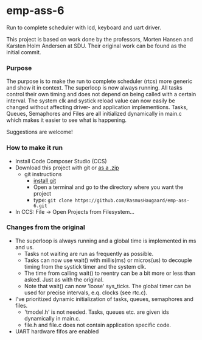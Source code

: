 # emp-ass-6

Run to complete scheduler with lcd, keyboard and uart driver.

This project is based on work done by the professors, Morten Hansen and Karsten Holm Andersen at SDU.
Their original work can be found as the initial commit.

### Purpose
The purpose is to make the run to complete scheduler (rtcs) more generic and show it in context.
The superloop is now always running. All tasks control their own timing and does not depend on being called with a certain interval. 
The system clk and systick reload value can now easily be changed without affecting driver- and application implementions.
Tasks, Queues, Semaphores and Files are all initialized dynamically in main.c which makes it easier to see what is happening.

Suggestions are welcome!

### How to make it run
- Install Code Composer Studio (CCS)
- Download this project with git or [as a .zip](https://github.com/RasmusHaugaard/emp-ass-6/archive/master.zip)
	- git instructions
		- [install git](https://git-scm.com/)
		- Open a terminal and go to the directory where you want the project
		- type: `git clone https://github.com/RasmusHaugaard/emp-ass-6.git`
- In CCS: File -> Open Projects from Filesystem...

### Changes from the original
- The superloop is always running and a global time is implemented in ms and us.
	- Tasks not waiting are run as frequently as possible.
	- Tasks can now use wait() with millis(ms) or micros(us) to decouple timing from the systick timer and the system clk.
	-	The time from calling wait() to reentry can be a bit more or less than asked. Just as with the original.
	-	Note that wait() can now 'loose' sys_ticks. The global timer can be used for precise intervals, e.q. clocks (see rtc.c).
- I've prioritized dynamic initialization of tasks, queues, semaphores and files.
	- 'tmodel.h' is not needed. Tasks, queues etc. are given ids dynamically in main.c.
	- file.h and file.c does not contain application specific code.
- UART hardware fifos are enabled
